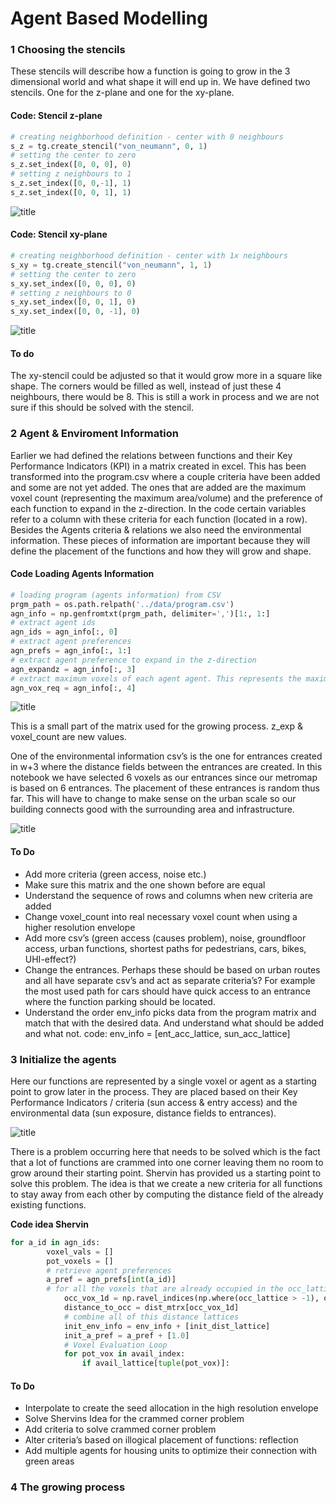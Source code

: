 # Agent Based Modelling

### 1   Choosing the stencils

These stencils will describe how a function is going to grow in the 3 dimensional world and what shape it will end up in. We have defined two stencils. One for the z-plane and one for the xy-plane.

#### Code: Stencil z-plane
``` python
# creating neighborhood definition - center with 0 neighbours
s_z = tg.create_stencil("von_neumann", 0, 1)
# setting the center to zero
s_z.set_index([0, 0, 0], 0)
# setting z neighbours to 1
s_z.set_index([0, 0,-1], 1)
s_z.set_index([0, 0, 1], 1)

```

![title](../img/StencilZ.JPG)

#### Code: Stencil xy-plane

``` python
# creating neighborhood definition - center with 1x neighbours
s_xy = tg.create_stencil("von_neumann", 1, 1)
# setting the center to zero
s_xy.set_index([0, 0, 0], 0)
# setting z neighbours to 0
s_xy.set_index([0, 0, 1], 0)
s_xy.set_index([0, 0, -1], 0)

```
![title](../img/StencilXY.JPG)

#### To do
The xy-stencil could be adjusted so that it would grow more in a square like shape. The corners would be filled as well, instead of just these 4 neighbours, there would be 8. This is still a work in process and we are not sure if this should be solved with the stencil.

### 2   Agent & Enviroment Information 
Earlier we had defined the relations between functions and their Key Performance Indicators (KPI) in a matrix created in excel. This has been transformed into the program.csv where a couple criteria have been added and some are not yet  added. The ones that are added are the maximum voxel count (representing the maximum area/volume) and the preference of each function to expand in the z-direction. In the code certain variables refer to a column with these criteria for each function (located in a row). Besides the Agents criteria & relations we also need the environmental information. These pieces of information are important because they will define the placement of the functions and how they will grow and shape.

#### Code Loading Agents Information
``` python
# loading program (agents information) from CSV
prgm_path = os.path.relpath('../data/program.csv')
agn_info = np.genfromtxt(prgm_path, delimiter=',')[1:, 1:]
# extract agent ids
agn_ids = agn_info[:, 0]
# extract agent preferences
agn_prefs = agn_info[:, 1:]
# extract agent preference to expand in the z-direction
agn_expandz = agn_info[:, 3]
# extract maximum voxels of each agent agent. This represents the maximu8m area & volume
agn_vox_req = agn_info[:, 4]

```
![title](../img/MatrixVSCode.JPG)

This is a small part of the matrix used for the growing process. z_exp & voxel_count are new values.  

One of the environmental information csv’s is the one for entrances created in w+3 where the distance fields between the entrances are created. In this notebook we have selected 6 voxels as our entrances since our metromap is based on 6 entrances. The placement of these entrances is random thus far. This will have to change to make sense on the urban scale so our building connects good with the surrounding area and infrastructure. 

![title](../img/Enrances.JPG)

#### To Do
-	Add more criteria (green access, noise etc.)
-	Make sure this matrix and the one shown before are equal
-	Understand the sequence of rows and columns when new criteria are added
-	Change voxel_count into real necessary voxel count when using a higher resolution envelope
-	Add more csv’s (green access (causes problem), noise, groundfloor access, urban functions, shortest paths for pedestrians, cars, bikes, UHI-effect?)
-	Change the entrances. Perhaps these should be based on urban routes and all have separate csv’s and act as separate criteria’s? For example the most used path for cars should have quick access to an entrance where the function parking should be located.
-	Understand the order env_info picks data from the program matrix and match that with the desired data. And understand what should be added and what not. code: env_info = [ent_acc_lattice, sun_acc_lattice]

### 3   Initialize the agents
Here our functions are represented by a single voxel or agent as a starting point to grow later in the process. They are placed based on their Key Performance Indicators / criteria (sun access & entry access) and the environmental data (sun exposure, distance fields to entrances). 

![title](../img/SeedLocations.JPG)

There is a problem occurring here that needs to be solved which is the fact that a lot of functions are crammed into one corner leaving them no room to grow around their starting point. Shervin has provided us a starting point to solve this problem. The idea is that we create a new criteria for all functions to stay away from each other by computing the distance field of the already existing functions. 

**Code idea Shervin**
``` python
for a_id in agn_ids:    
        voxel_vals = []
        pot_voxels = []
        # retrieve agent preferences
        a_pref = agn_prefs[int(a_id)]
        # for all the voxels that are already occupied in the occ_lattice
            occ_vox_1d = np.ravel_indices(np.where(occ_lattice > -1), occ_lattice) 
            distance_to_occ = dist_mtrx[occ_vox_1d]
            # combine all of this distance lattices
            init_env_info = env_info + [init_dist_lattice]
            init_a_pref = a_pref + [1.0]
            # Voxel Evaluation Loop
            for pot_vox in avail_index:
                if avail_lattice[tuple(pot_vox)]:

```

#### To Do

-	Interpolate to create the seed allocation in the high resolution envelope
-	Solve Shervins Idea for the crammed corner problem
-	Add criteria to solve crammed corner problem
-	Alter criteria’s based on illogical placement of functions: reflection
-	Add multiple agents for housing units to optimize their connection with green areas

### 4   The growing process